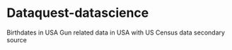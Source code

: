 # Dataquest-datascience
Birthdates in USA
Gun related data in USA with US Census data secondary source 
